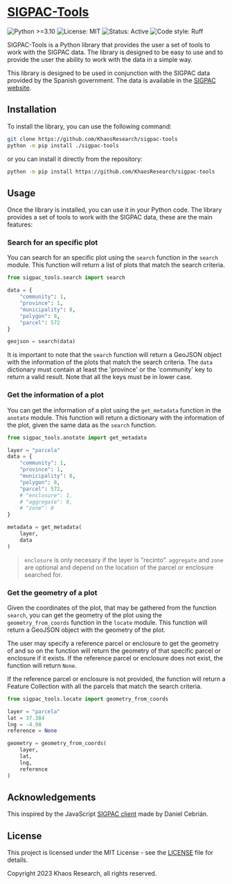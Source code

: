 # [SIGPAC-Tools](https://github.com/KhaosResearch/sigpac-tools)

![Python >=3.10](https://img.shields.io/badge/python-%3E=3.10-blue.svg)
![License: MIT](https://img.shields.io/badge/License-MIT-blue.svg)
![Status: Active](https://img.shields.io/badge/Status-Active-00aa00.svg)
![Code style: Ruff](https://img.shields.io/badge/code%20style-Ruff-aa0000.svg)


SIGPAC-Tools is a Python library that provides the user a set of tools to work with the SIGPAC data. The library is designed to be easy to use and to provide the user the ability to work with the data in a simple way.

This library is designed to be used in conjunction with the SIGPAC data provided by the Spanish government. The data is available in the [SIGPAC website](https://sigpac.mapa.gob.es/fega/visor/).

## Installation

To install the library, you can use the following command:

```bash
git clone https://github.com/KhaosResearch/sigpac-tools
python -m pip install ./sigpac-tools
```

or you can install it directly from the repository:

```bash
python -m pip install https://github.com/KhaosResearch/sigpac-tools
```

## Usage

Once the library is installed, you can use it in your Python code. The library provides a set of tools to work with the SIGPAC data, these are the main features:

### Search for an specific plot

You can search for an specific plot using the `search` function in the `search` module. This function will return a list of plots that match the search criteria.

```python
from sigpac_tools.search import search

data = {
    "community": 1,
    "province": 1,
    "municipality": 8,
    "polygon": 8,
    "parcel": 572
}

geojson = search(data)
```

It is important to note that the `search` function will return a GeoJSON object with the information of the plots that match the search criteria. The `data` dictionary must contain at least the 'province' or the 'community' key to return a valid result. Note that all the keys must be in lower case.

### Get the information of a plot

You can get the information of a plot using the `get_metadata` function in the `anotate` module. This function will return a dictionary with the information of the plot, given the same data as the `search` function.

```python
from sigpac_tools.anotate import get_metadata

layer = "parcela"
data = {
    "community": 1,
    "province": 1,
    "municipality": 8,
    "polygon": 8,
    "parcel": 572,
    # "enclosure": 1,
    # "aggregate": 0,
    # "zone": 0
}

metadata = get_metadata(
    layer,
    data
)
```

> `enclosure` is only necesary if the layer is "recinto". `aggregate` and `zone` are optional and depend on the location of the parcel or enclosure searched for.

### Get the geometry of a plot

Given the coordinates of the plot, that may be gathered from the function `search`, you can get the geometry of the plot using the `geometry_from_coords` function in the `locate` module. This function will return a GeoJSON object with the geometry of the plot. 

The user may specify a reference parcel or enclosure to get the geometry of and so on the function will return the geometry of that specific parcel or enclosure if it exists. If the reference parcel or enclosure does not exist, the function will return `None`.

If the reference parcel or enclosure is not provided, the function will return a Feature Collection with all the parcels that match the search criteria.

```python
from sigpac_tools.locate import geometry_from_coords

layer = "parcela"
lat = 37.384 
lng = -4.98
reference = None

geometry = geometry_from_coords(
    layer,
    lat,
    lng,
    reference
)
```

## Acknowledgements

This inspired by the JavaScript [SIGPAC client](https://github.com/dan96ct/sigpac-client) made by Daniel Cebrián.

## License

This project is licensed under the MIT License - see the [LICENSE](LICENSE) file for details.

Copyright 2023 Khaos Research, all rights reserved.